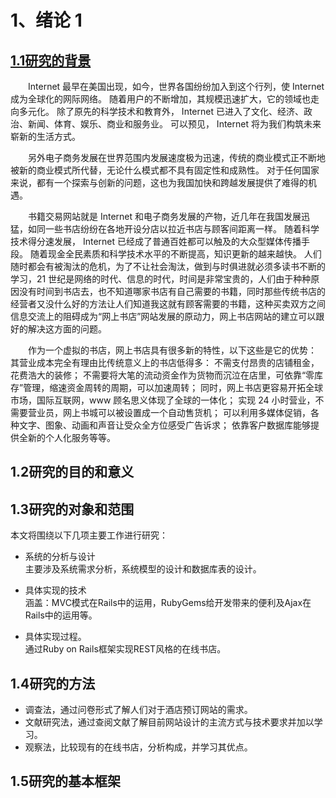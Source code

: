 # 1、绪论 1

## [1.1研究的背景](http://www.doc88.com/p-57486477791.html)

　　Internet 最早在美国出现，如今，世界各国纷纷加入到这个行列，使 Internet 成为全球化的网际网络。
随着用户的不断增加，其规模迅速扩大，它的领域也走向多元化。
除了原先的科学技术和教育外， Internet 已进入了文化、经济、政治、新闻、体育、娱乐、商业和服务业。
可以预见， Internet 将为我们构筑未来崭新的生活方式。

　　另外电子商务发展在世界范围内发展速度极为迅速，传统的商业模式正不断地被新的商业模式所代替，无论什么模式都不具有固定性和成熟性。
对于任何国家来说，都有一个探索与创新的问题，这也为我国加快和跨越发展提供了难得的机遇。

　　书籍交易网站就是 Internet 和电子商务发展的产物，近几年在我国发展迅猛，如同一些书店纷纷在各地开设分店以拉近书店与顾客间距离一样。
随着科学技术得分速发展， Internet 已经成了普通百姓都可以触及的大众型媒体传播手段。
随着现金全民素质和科学技术水平的不断提高，知识更新的越来越快。
人们随时都会有被淘汰的危机，为了不让社会淘汰，做到与时俱进就必须多读书不断的学习，21 世纪是网络的时代、信息的时代，时间是非常宝贵的，人们由于种种原因没有时间到书店去，也不知道哪家书店有自己需要的书籍，同时那些传统书店的经营者又没什么好的方法让人们知道我这就有顾客需要的书籍，这种买卖双方之间信息交流上的阻碍成为“网上书店”网站发展的原动力，网上书店网站的建立可以跟好的解决这方面的问题。

　　作为一个虚拟的书店，网上书店具有很多新的特性，以下这些是它的优势：
其营业成本完全有理由比传统意义上的书店低得多：
不需支付昂贵的店铺租金，花费浩大的装修；
不需要将大笔的流动资金作为货物而沉泣在店里，可依靠“零库存”管理，缩速资金周转的周期，可以加速周转；
同时，网上书店更容易开拓全球市场，国际互联网，www 顾名思义体现了全球的一体化；
实现 24 小时营业，不需要营业员，网上书城可以被设置成一个自动售货机；
可以利用多媒体促销，各种文字、图象、动画和声音让受众全方位感受广告诉求；
依靠客户数据库能够提供全新的个人化服务等等。

## 1.2研究的目的和意义



## 1.3研究的对象和范围
本文将围绕以下几项主要工作进行研究：

* 系统的分析与设计<br />
主要涉及系统需求分析，系统模型的设计和数据库表的设计。

* 具体实现的技术<br />
涵盖：MVC模式在Rails中的运用，RubyGems给开发带来的便利及Ajax在Rails中的运用等。

* 具体实现过程。<br />
通过Ruby on Rails框架实现REST风格的在线书店。

## 1.4研究的方法
* 调查法，通过问卷形式了解人们对于酒店预订网站的需求。
* 文献研究法，通过查阅文献了解目前网站设计的主流方式与技术要求并加以学习。
* 观察法，比较现有的在线书店，分析构成，并学习其优点。

## 1.5研究的基本框架

